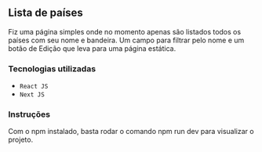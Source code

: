 ## Lista de países

Fiz uma página simples onde no momento apenas são listados todos os países com seu nome e bandeira. Um campo para filtrar pelo nome e um botão de Edição que leva para uma página estática.

### Tecnologias utilizadas
- `React JS`
- `Next JS`

### Instruções
Com o npm instalado, basta rodar o comando npm run dev para visualizar o projeto.

